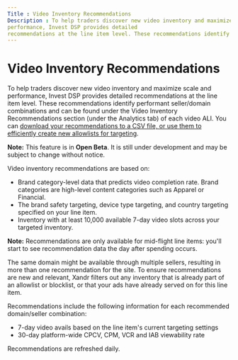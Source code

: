 ```yaml
---
Title : Video Inventory Recommendations
Description : To help traders discover new video inventory and maximize scale and
performance, Invest DSP provides detailed
recommendations at the line item level. These recommendations identify
---
```



# Video Inventory Recommendations



To help traders discover new video inventory and maximize scale and
performance, Invest DSP provides detailed
recommendations at the line item level. These recommendations identify
performant seller/domain combinations and can be found under the
Video Inventory Recommendations
section (under the Analytics tab) of
each video ALI. You can
<a href="use-recommendations-to-target-video-inventory.md"
class="xref"
title="To act on the new inventory recommendations found under your video line item&#39;s Analytics tab (in the Video Inventory Recommendations section), you can download them in a CSV file for analysis by an inventory manager, or select individual recommendations to create a new line item-level allowlist. For details on how these recommendations are generated, see Video Inventory Recommendations">download
your recommendations to a CSV file, or use them to efficiently create
new allowlists for targeting</a>.





<b>Note:</b> This feature is in **Open Beta**.
It is still under development and may be subject to change without
notice.



Video inventory recommendations are based on:



- Brand category-level data that predicts video completion rate. Brand
  categories are high-level content categories such as Apparel or
  Financial.
- The brand safety targeting, device type targeting, and country
  targeting specified on your line item.
- Inventory with at least 10,000 available 7-day video slots across your
  targeted inventory.





<b>Note:</b> Recommendations are only
available for mid-flight line items: you'll start to see recommendation
data the day after spending occurs.





The same domain might be available through multiple sellers, resulting
in more than one recommendation for the site. To ensure recommendations
are new and relevant, Xandr filters out any
inventory that is already part of an allowlist or blocklist, or that
your ads have already served on for this line item.

Recommendations include the following information for each recommended
domain/seller combination:

- 7-day video avails based on the line item's current targeting settings
- 30-day platform-wide CPCV, CPM, VCR and IAB viewability rate

Recommendations are refreshed daily.




